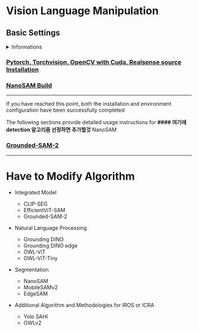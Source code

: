 # Vision Language Manipulation

## Basic Settings

<details>
<summary>Informations</summary>

|Embedded Board|Jetpack Version|CUDA|PyTorch|Torchvision|Tensorflow|
|:---:|:---:|:---:|:---:|:---:|:---:|
|**Jetson AGX Orin**|L4T R36.3 (6.0)|**12.2**|**2.3**|0.18.0|2.15.0|
|**Jetson Orin Nano**|L4T R36.4 (6.2)|**12.6**|**2.5**|0.20.0|2.16.1|

### Jetson AGX Orin Settings (Jetpack 6.0)
```bash
# aarch64 RustDesk Download
wget https://github.com/rustdesk/rustdesk/releases/download/1.4.0/rustdesk-1.4.0-aarch64.deb
wget https://raw.githubusercontent.com/j-wye/VLM_based_Manipulation/refs/heads/main/jetson_setting.sh
bash jetson_setting.sh
```

- If you want to change fan speed:
```bash
sudo jetson_clocks --store
sudo jetson_clocks --fan
sudo jetson_clocks --restore
echo "alias fan_base='sudo jetson_clocks --restore && sudo jetson_clocks'" >> ~/.bashrc
echo "alias fan_max='sudo jetson_clocks --fan'" >> ~/.bashrc
echo "# Change swap memory : sudo gedit /etc/systemd/nvzramconfig.sh" >> ~/.bashrc
```
</details>

### [Pytorch, Torchvision, OpenCV with Cuda, Realsense source Installation](./readme_folder/additional_settings.md)

<!-- ### [ROS2-NanoOWL and NanoSAM Build](./readme_folder/perception_module_settings.md) -->
### [NanoSAM Build](./readme_folder/nanosam.md)

---

If you have reached this point, both the installation and environment configuration have been successfully completed

The following sections provide detailed usage instructions for **#### 여기에 detection 알고리즘 선정하면 추가할것** NanoSAM

<!-- ### [Use GG-CNN2](./readme_folder/ggcnn_readme.md) -->

<!-- ### [Use Contact-GraspNet](./readme_folder/contact_graspnet_readme.md) -->

### [Grounded-SAM-2](./readme_folder/grounded_sam_2.md)

---
# Have to Modify Algorithm
- Integrated Model
    - CLIP-SEG
    - EfficientViT-SAM
    - Grounded-SAM-2

- Natural Language Processing
    - Grounding DINO
    - Grounding DINO edge
    - OWL-ViT
    - OWL-ViT-Tiny

- Segmentation
    - NanoSAM
    - MobileSAMv2
    - EdgeSAM

- Additional Algorithm and Methodologies for IROS or ICRA
    - Yolo SAHI
    - OWLv2





